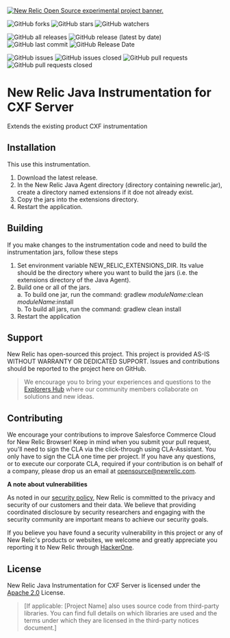 <a href="https://opensource.newrelic.com/oss-category/#new-relic-experimental"><picture><source media="(prefers-color-scheme: dark)" srcset="https://github.com/newrelic/opensource-website/raw/main/src/images/categories/dark/Experimental.png"><source media="(prefers-color-scheme: light)" srcset="https://github.com/newrelic/opensource-website/raw/main/src/images/categories/Experimental.png"><img alt="New Relic Open Source experimental project banner." src="https://github.com/newrelic/opensource-website/raw/main/src/images/categories/Experimental.png"></picture></a>


![GitHub forks](https://img.shields.io/github/forks/newrelic-experimental/newrelic-java-cxf-server?style=social)
![GitHub stars](https://img.shields.io/github/stars/newrelic-experimental/newrelic-java-cxf-server?style=social)
![GitHub watchers](https://img.shields.io/github/watchers/newrelic-experimental/newrelic-java-cxf-server?style=social)

![GitHub all releases](https://img.shields.io/github/downloads/newrelic-experimental/newrelic-java-cxf-server/total)
![GitHub release (latest by date)](https://img.shields.io/github/v/release/newrelic-experimental/newrelic-java-cxf-server)
![GitHub last commit](https://img.shields.io/github/last-commit/newrelic-experimental/newrelic-java-cxf-server)
![GitHub Release Date](https://img.shields.io/github/release-date/newrelic-experimental/newrelic-java-cxf-server)


![GitHub issues](https://img.shields.io/github/issues/newrelic-experimental/newrelic-java-cxf-server)
![GitHub issues closed](https://img.shields.io/github/issues-closed/newrelic-experimental/newrelic-java-cxf-server)
![GitHub pull requests](https://img.shields.io/github/issues-pr/newrelic-experimental/newrelic-java-cxf-server)
![GitHub pull requests closed](https://img.shields.io/github/issues-pr-closed/newrelic-experimental/newrelic-java-cxf-server)


# New Relic Java Instrumentation for CXF Server

Extends the existing product CXF instrumentation



## Installation

This use this instrumentation.   
1. Download the latest release.    
2. In the New Relic Java Agent directory (directory containing newrelic.jar), create a directory named extensions if it doe not already exist.   
3. Copy the jars into the extensions directory.   
4. Restart the application.   

## Building

If you make changes to the instrumentation code and need to build the instrumentation jars, follow these steps
1. Set environment variable NEW_RELIC_EXTENSIONS_DIR.  Its value should be the directory where you want to build the jars (i.e. the extensions directory of the Java Agent).   
2. Build one or all of the jars.   
a. To build one jar, run the command:  gradlew _moduleName_:clean  _moduleName_:install    
b. To build all jars, run the command: gradlew clean install
3. Restart the application

## Support

New Relic has open-sourced this project. This project is provided AS-IS WITHOUT WARRANTY OR DEDICATED SUPPORT. Issues and contributions should be reported to the project here on GitHub.

>We encourage you to bring your experiences and questions to the [Explorers Hub](https://discuss.newrelic.com) where our community members collaborate on solutions and new ideas.

## Contributing

We encourage your contributions to improve Salesforce Commerce Cloud for New Relic Browser! Keep in mind when you submit your pull request, you'll need to sign the CLA via the click-through using CLA-Assistant. You only have to sign the CLA one time per project. If you have any questions, or to execute our corporate CLA, required if your contribution is on behalf of a company, please drop us an email at opensource@newrelic.com.

**A note about vulnerabilities**

As noted in our [security policy](../../security/policy), New Relic is committed to the privacy and security of our customers and their data. We believe that providing coordinated disclosure by security researchers and engaging with the security community are important means to achieve our security goals.

If you believe you have found a security vulnerability in this project or any of New Relic's products or websites, we welcome and greatly appreciate you reporting it to New Relic through [HackerOne](https://hackerone.com/newrelic).

## License
New Relic Java Instrumentation for CXF Server is licensed under the [Apache 2.0](http://apache.org/licenses/LICENSE-2.0.txt) License.

>[If applicable: [Project Name] also uses source code from third-party libraries. You can find full details on which libraries are used and the terms under which they are licensed in the third-party notices document.]

